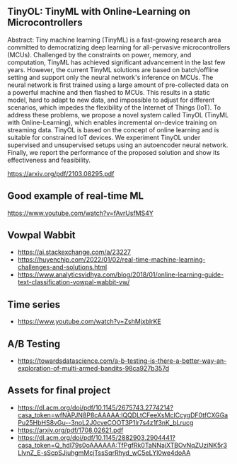 ## TinyOL: TinyML with Online-Learning on Microcontrollers

Abstract:
Tiny machine learning (TinyML) is a fast-growing research area committed to democratizing deep learning for all-pervasive microcontrollers (MCUs). Challenged by the constraints on power, memory, and computation, TinyML has achieved significant advancement in the last few years. However, the current TinyML solutions are based on batch/offline setting and support only the neural network's inference on MCUs. The neural network is first trained using a large amount of pre-collected data on a powerful machine and then flashed to MCUs. This results in a static model, hard to adapt to new data, and impossible to adjust for different scenarios, which impedes the flexibility of the Internet of Things (IoT). To address these problems, we propose a novel system called TinyOL (TinyML with Online-Learning), which enables incremental on-device training on streaming data. TinyOL is based on the concept of online learning and is suitable for constrained IoT devices. We experiment TinyOL under supervised and unsupervised setups using an autoencoder neural network. Finally, we report the performance of the proposed solution and show its effectiveness and feasibility.

https://arxiv.org/pdf/2103.08295.pdf

## Good example of real-time ML

https://www.youtube.com/watch?v=fAvrUsfMS4Y

## Vowpal Wabbit
- https://ai.stackexchange.com/a/23227
- https://huyenchip.com/2022/01/02/real-time-machine-learning-challenges-and-solutions.html
- https://www.analyticsvidhya.com/blog/2018/01/online-learning-guide-text-classification-vowpal-wabbit-vw/

## Time series
- https://www.youtube.com/watch?v=ZshMjxblrKE

## A/B Testing
- https://towardsdatascience.com/a-b-testing-is-there-a-better-way-an-exploration-of-multi-armed-bandits-98ca927b357d

## Assets for final project
- https://dl.acm.org/doi/pdf/10.1145/2675743.2774214?casa_token=wfNAPJN8P8cAAAAA:lQQDLtCFeeXsMcICcygDF0tfCXGGaPu25HbHS8vGu--3noL2J0cveCOOT3P1Ir7s4z1f3nK_bLrucg
- https://arxiv.org/pdf/1708.02621.pdf
- https://dl.acm.org/doi/pdf/10.1145/2882903.2904441?casa_token=Q_hdI79s0oAAAAAA:TfPgfRk0TaNNajXTBOvNqZUziNK5r3LlvnZ_E-sScpSJiuhgmMcjTssSqrRhyd_wC5eLYl0we4doAA



